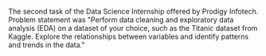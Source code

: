 The second task of the Data Science Internship offered by Prodigy Infotech.
Problem statement was "Perform data cleaning and exploratory data analysis (EDA) on a dataset of your choice, such as the Titanic dataset from Kaggle. Explore the relationships between variables and identify patterns and trends in the data."
